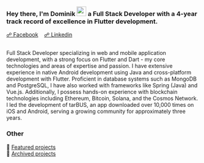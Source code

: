 ### Hey there, I'm Dominik <img src="https://media.giphy.com/media/hvRJCLFzcasrR4ia7z/giphy.gif" height="25px" width="25px"> a Full Stack Developer with a 4-year track record of excellence in Flutter development.
<div>
    <a href="https://fb.me/dpajak99">☍ Facebook</a>&nbsp;&nbsp;&nbsp;
    <a href="https://www.linkedin.com/in/dominikpajak/">☍ Linkedin</a>&nbsp;&nbsp;&nbsp;
</div><br>
<p>Full Stack Developer specializing in web and mobile application development, with a strong focus on Flutter and Dart - my core technologies and areas of expertise and passion. I have extensive experience in native Android development using Java and cross-platform development with Flutter. Proficient in database systems such as MongoDB and PostgreSQL, I have also worked with frameworks like Spring (Java) and Vue.js. Additionally, I possess hands-on experience with blockchain technologies including Ethereum, Bitcoin, Solana, and the Cosmos Network. I led the development of tarBUS, an app downloaded over 10,000 times on iOS and Android, serving a growing community for approximately three years.</p>

### Other

📁 [Featured projects](https://github.com/dpajak99/dpajak99/blob/main/FEATURED_PROJECTS.md)<br>
📁 [Archived projects](https://github.com/dpajak99/dpajak99/blob/main/PROJECTS_ARCHIVE.md) 
